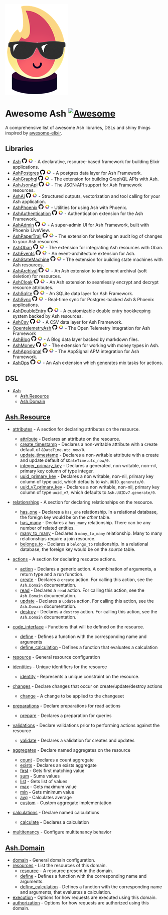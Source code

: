 ![Cool Ashley](cool-ashley.png)
# Awesome Ash [![Awesome](https://cdn.rawgit.com/sindresorhus/awesome/d7305f38d29fed78fa85652e3a63e154dd8e8829/media/badge.svg)](https://github.com/sindresorhus/awesome)
A comprehensive list of awesome Ash libraries, DSLs and shiny things inspired by [awesome-elixir](https://github.com/h4cc/awesome-elixir).


## Libraries
 - [Ash](https://hexdocs.pm/ash/readme.html) [![git](git.png)](https://github.com/ash-project/ash) [![hex](hex.png)](https://hex.pm/packages/ash) - A declarative, resource-based framework for building Elixir applications.
 - [AshPostgres](https://hexdocs.pm/ash_postgres/readme.html) [![git](git.png)](https://github.com/ash-project/ash_postgres) [![hex](hex.png)](https://hex.pm/packages/ash_postgres) - A postgres data layer for Ash Framework.
 - [AshGraphql](https://hexdocs.pm/ash_graphql/readme.html) [![git](git.png)](https://github.com/ash-project/ash_graphql) [![hex](hex.png)](https://hex.pm/packages/ash_graphql) - The extension for building GraphQL APIs with Ash.
 - [AshJsonApi](https://hexdocs.pm/ash_json_api/readme.html) [![git](git.png)](https://github.com/ash-project/ash_json_api) [![hex](hex.png)](https://hex.pm/packages/ash_json_api) - The JSON:API support for Ash Framework resources.
 - [AshAi](https://hexdocs.pm/ash_ai/readme.html) [![git](git.png)](https://github.com/ash-project/ash_ai) [![hex](hex.png)](https://hex.pm/packages/ash_ai) - Structured outputs, vectorization and tool calling for your Ash application.
 - [AshPhoenix](https://hexdocs.pm/ash_phoenix/readme.html) [![git](git.png)](https://github.com/ash-project/ash_phoenix) [![hex](hex.png)](https://hex.pm/packages/ash_phoenix) - Utilities for using Ash with Phoenix.
 - [AshAuthentication](https://hexdocs.pm/ash_authentication/readme.html) [![git](git.png)](https://github.com/ash-project/ash_authentication) [![hex](hex.png)](https://hex.pm/packages/ash_authentication) - Authentication extension for the Ash Framework.
 - [AshAdmin](https://hexdocs.pm/ash_admin/readme.html) [![git](git.png)](https://github.com/ash-project/ash_admin) [![hex](hex.png)](https://hex.pm/packages/ash_admin) - A super-admin UI for Ash Framework, built with Phoenix LiveView.
 - [AshPaperTrail](https://hexdocs.pm/ash_paper_trail/readme.html) [![git](git.png)](https://github.com/ash-project/ash_paper_trail) [![hex](hex.png)](https://hex.pm/packages/ash_paper_trail) - The extension for keeping an audit log of changes to your Ash resources.
 - [AshOban](https://hexdocs.pm/ash_oban/readme.html) [![git](git.png)](https://github.com/ash-project/ash_oban) [![hex](hex.png)](https://hex.pm/packages/ash_oban) - The extension for integrating Ash resources with Oban.
 - [AshEvents](https://hexdocs.pm/ash_events/readme.html) [![git](git.png)](https://github.com/ash-project/ash_events) [![hex](hex.png)](https://hex.pm/packages/ash_events) - An event-architecture extension for Ash.
 - [AshStateMachine](https://hexdocs.pm/ash_state_machine/readme.html) [![git](git.png)](https://github.com/ash-project/ash_state_machine) [![hex](hex.png)](https://hex.pm/packages/ash_state_machine) - The extension for building state machines with Ash resources.
 - [AshArchival](https://hexdocs.pm/ash_archival/readme.html) [![git](git.png)](https://github.com/ash-project/ash_archival) [![hex](hex.png)](https://hex.pm/packages/ash_archival) - An Ash extension to implement archival (soft deletion) for resources.
 - [AshCloak](https://hexdocs.pm/ash_cloak/readme.html) [![git](git.png)](https://github.com/ash-project/ash_cloak) [![hex](hex.png)](https://hex.pm/packages/ash_cloak) - An Ash extension to seamlessly encrypt and decrypt resource attributes.
 - [AshSqlite](https://hexdocs.pm/ash_sqlite/readme.html) [![git](git.png)](https://github.com/ash-project/ash_sqlite) [![hex](hex.png)](https://hex.pm/packages/ash_sqlite) - An SQLite data layer for Ash Framework.
 - [AshSync](https://hexdocs.pm/ash_sync/readme.html) [![git](git.png)](https://github.com/ash-project/ash_sync) [![hex](hex.png)](https://hex.pm/packages/ash_sync) - Real-time sync for Postgres-backed Ash & Phoenix applications.
 - [AshDoubleEntry](https://hexdocs.pm/ash_double_entry/readme.html) [![git](git.png)](https://github.com/ash-project/ash_double_entry) [![hex](hex.png)](https://hex.pm/packages/ash_double_entry) - A customizable double entry bookkeeping system backed by Ash resources.
 - [AshCsv](https://hexdocs.pm/ash_csv/readme.html) [![git](git.png)](https://github.com/ash-project/ash_csv) [![hex](hex.png)](https://hex.pm/packages/ash_csv) - A CSV data layer for Ash Framework.
 - [OpentelemetryAsh](https://hexdocs.pm/opentelemetry_ash/readme.html) [![git](git.png)](https://github.com/ash-project/opentelemetry_ash) [![hex](hex.png)](https://hex.pm/packages/opentelemetry_ash) - The Open Telemetry integration for Ash Framework
 - [AshBlog](https://hexdocs.pm/ash_blog/readme.html) [![git](git.png)](https://github.com/ash-project/ash_blog) [![hex](hex.png)](https://hex.pm/packages/ash_blog) - A Blog data layer backed by markdown files.
 - [AshMoney](https://hexdocs.pm/ash_money/readme.html) [![git](git.png)](https://github.com/ash-project/ash_money) [![hex](hex.png)](https://hex.pm/packages/ash_money) - The extension for working with money types in Ash.
 - [AshAppsignal](https://hexdocs.pm/ash_appsignal/readme.html) [![git](git.png)](https://github.com/ash-project/ash_appsignal) [![hex](hex.png)](https://hex.pm/packages/ash_appsignal) - The AppSignal APM integration for Ash Framework.
 - [AshOps](https://hexdocs.pm/ash_ops/readme.html) [![git](git.png)](https://github.com/ash-project/ash_ops) [![hex](hex.png)](https://hex.pm/packages/ash_ops) - An Ash extension which generates mix tasks for actions.

## DSL

- [Ash](#awesome-ash--)
  - [Ash.Resource](#ashresource)
  - [Ash.Domain](#ashdomain)

## [Ash.Resource](https://hexdocs.pm/ash/dsl-ash-resource.html)
* [attributes](https://hexdocs.pm/ash/dsl-ash-resource.html#attributes) - A section for declaring attributes on the resource.
  * [attribute](https://hexdocs.pm/ash/dsl-ash-resource.html#attributes-attribute) - Declares an attribute on the resource.
  * [create_timestamp](https://hexdocs.pm/ash/dsl-ash-resource.html#attributes-create_timestamp) - Declares a non-writable attribute with a create default of `&DateTime.utc_now/0`.
  * [update_timestamp](https://hexdocs.pm/ash/dsl-ash-resource.html#attributes-update_timestamp) - Declares a non-writable attribute with a create and update default of `&DateTime.utc_now/0`.
  * [integer_primary_key](https://hexdocs.pm/ash/dsl-ash-resource.html#attributes-integer_primary_key) - Declares a generated, non writable, non-nil, primary key column of type integer.
  * [uuid_primary_key](https://hexdocs.pm/ash/dsl-ash-resource.html#attributes-uuid_primary_key) - Declares a non writable, non-nil, primary key column of type `uuid`, which defaults to `Ash.UUID.generate/0`.
  * [uuid_v7_primary_key](https://hexdocs.pm/ash/dsl-ash-resource.html#attributes-uuid_v7_primary_key) - Declares a non writable, non-nil, primary key column of type `uuid_v7`, which defaults to `Ash.UUIDv7.generate/0`.

* [relationships](https://hexdocs.pm/ash/dsl-ash-resource.html#relationships) - A section for declaring relationships on the resource.
  * [has_one](https://hexdocs.pm/ash/dsl-ash-resource.html#relationships-has_one) - Declares a `has_one` relationship. In a relational database, the foreign key would be on the *other* table.
  * [has_many](https://hexdocs.pm/ash/dsl-ash-resource.html#relationships-has_many) - Declares a `has_many` relationship. There can be any number of related entities.
  * [many_to_many](https://hexdocs.pm/ash/dsl-ash-resource.html#relationships-many_to_many) - Declares a `many_to_many` relationship. Many to many relationships require a join resource.
  * [belongs_to](https://hexdocs.pm/ash/dsl-ash-resource.html#relationships-belongs_to) - Declares a `belongs_to` relationship. In a relational database, the foreign key would be on the *source* table.

* [actions](https://hexdocs.pm/ash/dsl-ash-resource.html#actions) - A section for declaring resource actions.
    * [action](https://hexdocs.pm/ash/dsl-ash-resource.html#actions-action) - Declares a generic action. A combination of arguments, a return type and a run function.
    * [create](https://hexdocs.pm/ash/dsl-ash-resource.html#actions-create) - Declares a `create` action. For calling this action, see the `Ash.Domain` documentation.
    * [read](https://hexdocs.pm/ash/dsl-ash-resource.html#actions-read) - Declares a `read` action. For calling this action, see the `Ash.Domain` documentation.
    * [update](https://hexdocs.pm/ash/dsl-ash-resource.html#actions-update) - Declares a `update` action. For calling this action, see the `Ash.Domain` documentation.
    * [destroy](https://hexdocs.pm/ash/dsl-ash-resource.html#actions-destroy) - Declares a `destroy` action. For calling this action, see the `Ash.Domain` documentation.

* [code_interface](https://hexdocs.pm/ash/dsl-ash-resource.html#code_interface) - Functions that will be defined on the resource.
  * [define](https://hexdocs.pm/ash/dsl-ash-resource.html#code_interface-define) - Defines a function with the corresponding name and arguments
  * [define_calculation](https://hexdocs.pm/ash/dsl-ash-resource.html#code_interface-define_calculation) - Defines a function that evaluates a calculation

* [resource](https://hexdocs.pm/ash/dsl-ash-resource.html#resource) - General resource configuration

* [identities](https://hexdocs.pm/ash/dsl-ash-resource.html#identities) - Unique identifiers for the resource
  * [identity](https://hexdocs.pm/ash/dsl-ash-resource.html#identities-identity) - Represents a unique constraint on the resource.

* [changes](https://hexdocs.pm/ash/dsl-ash-resource.html#changes) - Declare changes that occur on create/update/destroy actions
  * [change](https://hexdocs.pm/ash/dsl-ash-resource.html#changes-change) - A change to be applied to the changeset

* [preparations](https://hexdocs.pm/ash/dsl-ash-resource.html#preparations) - Declare preparations for read actions
  * [prepare](https://hexdocs.pm/ash/dsl-ash-resource.html#preparations-prepare) - Declares a preparation for queries

* [validations](https://hexdocs.pm/ash/dsl-ash-resource.html#validations) - Declare validations prior to performing actions against the resource
  * [validate](https://hexdocs.pm/ash/dsl-ash-resource.html#validations-validate) - Declares a validation for creates and updates

* [aggregates](https://hexdocs.pm/ash/dsl-ash-resource.html#aggregates) - Declare named aggregates on the resource
  * [count](https://hexdocs.pm/ash/dsl-ash-resource.html#aggregates-count) - Declares a count aggregate
  * [exists](https://hexdocs.pm/ash/dsl-ash-resource.html#aggregates-exists) - Declares an exists aggregate
  * [first](https://hexdocs.pm/ash/dsl-ash-resource.html#aggregates-first) - Gets first matching value
  * [sum](https://hexdocs.pm/ash/dsl-ash-resource.html#aggregates-sum) - Sums values
  * [list](https://hexdocs.pm/ash/dsl-ash-resource.html#aggregates-list) - Gets list of values
  * [max](https://hexdocs.pm/ash/dsl-ash-resource.html#aggregates-max) - Gets maximum value
  * [min](https://hexdocs.pm/ash/dsl-ash-resource.html#aggregates-min) - Gets minimum value
  * [avg](https://hexdocs.pm/ash/dsl-ash-resource.html#aggregates-avg) - Calculates average
  * [custom](https://hexdocs.pm/ash/dsl-ash-resource.html#aggregates-custom) - Custom aggregate implementation

* [calculations](https://hexdocs.pm/ash/dsl-ash-resource.html#calculations) - Declare named calculations
  * [calculate](https://hexdocs.pm/ash/dsl-ash-resource.html#calculations-calculate) - Declares a calculation


* [multitenancy](https://hexdocs.pm/ash/dsl-ash-resource.html#multitenancy) - Configure multitenancy behavior
## [Ash.Domain](https://hexdocs.pm/ash/dsl-ash-domain.html)
* [domain](https://hexdocs.pm/ash/dsl-ash-domain.html#domain) - General domain configuration.
* [resources](https://hexdocs.pm/ash/dsl-ash-domain.html#resources) - List the resources of this domain.
  * [resource](https://hexdocs.pm/ash/dsl-ash-domain.html#resources-resource) - A resource present in the domain.
  * [define](https://hexdocs.pm/ash/dsl-ash-domain.html#resources-define) - Defines a function with the corresponding name and arguments.
  * [define_calculation](https://hexdocs.pm/ash/dsl-ash-domain.html#resources-define_calculation) - Defines a function with the corresponding name and arguments, that evaluates a calculation.
* [execution](https://hexdocs.pm/ash/dsl-ash-domain.html#execution) - Options for how requests are executed using this domain.
* [authorization](https://hexdocs.pm/ash/dsl-ash-domain.html#authorization) - Options for how requests are authorized using this domain.
